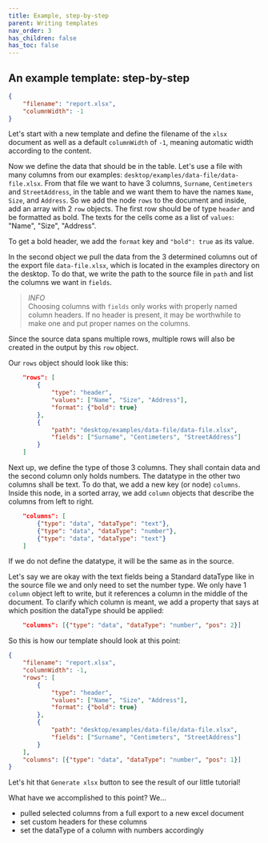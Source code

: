 ```yaml
---
title: Example, step-by-step
parent: Writing templates
nav_order: 3
has_children: false
has_toc: false
---
```


## An example template: step-by-step

```json
{
    "filename": "report.xlsx",
    "columnWidth": -1
}
```

Let's start with a new template and define the filename of the `xlsx` document as well as a default `columnWidth` of `-1`, meaning automatic width according to the content.

Now we define the data that should be in the table. Let's use a file with many columns from our examples: `desktop/examples/data-file/data-file.xlsx`. From that file we want to have 3 columns, `Surname`, `Centimeters` and `StreetAddress`, in the table and we want them to have the names `Name`, `Size`, and `Address`. So we add the node `rows` to the document and inside, add an array with 2 `row` objects. The first row should be of type `header` and be formatted as bold. The texts for the cells come as a list of `values`: "Name", "Size", "Address".

To get a bold header, we add the `format` key and `"bold": true` as its value.

In the second object we pull the data from the 3 determined columns out of the export file `data-file.xlsx`, which is located in the examples directory on the desktop. To do that, we write the path to the source file in `path` and list the columns we want in `fields`.

>*INFO*<br>Choosing columns with `fields` only works with properly named column headers. If no header is present, it may be worthwhile to make one and put proper names on the columns.

Since the source data spans multiple rows, multiple rows will also be created in the output by this `row` object.

Our `rows` object should look like this:

```json
    "rows": [
        {
            "type": "header",
            "values": ["Name", "Size", "Address"],
            "format": {"bold": true}
        },
        {
            "path": "desktop/examples/data-file/data-file.xlsx",
            "fields": ["Surname", "Centimeters", "StreetAddress"]
        }
    ]
```

Next up, we define the type of those 3 columns. They shall contain data and the second column only holds numbers. The datatype in the other two columns shall be text. To do that, we add a new key (or node) `columns`. Inside this node, in a sorted array, we add `column` objects that describe the columns from left to right.


```json
    "columns": [
        {"type": "data", "dataType": "text"},
        {"type": "data", "dataType": "number"},
        {"type": "data", "dataType": "text"}
    ]
```

If we do not define the datatype, it will be the same as in the source.

Let's say we are okay with the text fields being a Standard dataType like in the source file we and only need to set the number type. We only have 1 `column` object left to write, but it references a column in the middle of the document. To clarify which column is meant, we add a property that says at which position the dataType should be applied:

```json
    "columns": [{"type": "data", "dataType": "number", "pos": 2}]
```

So this is how our template should look at this point:

```json
{
    "filename": "report.xlsx",
    "columnWidth": -1,
    "rows": [
        {
            "type": "header",
            "values": ["Name", "Size", "Address"],
            "format": {"bold": true}
        },
        {
            "path": "desktop/examples/data-file/data-file.xlsx",
            "fields": ["Surname", "Centimeters", "StreetAddress"]
        }
    ],
    "columns": [{"type": "data", "dataType": "number", "pos": 1}]
}
```

Let's hit that `Generate xlsx` button to see the result of our little tutorial!

What have we accomplished to this point? We...
- pulled selected columns from a full export to a new excel document
- set custom headers for these columns
- set the dataType of a column with numbers accordingly

